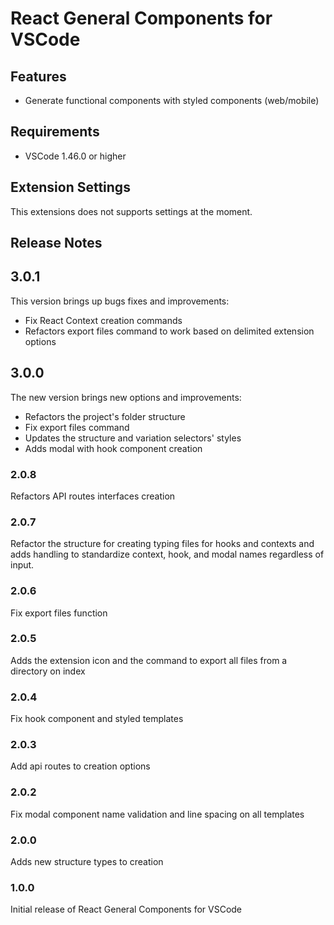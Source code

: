 # React General Components for VSCode

## Features

- Generate functional components with styled components (web/mobile)

## Requirements

- VSCode 1.46.0 or higher

## Extension Settings

This extensions does not supports settings at the moment.

## Release Notes

## 3.0.1

This version brings up bugs fixes and improvements:

- Fix React Context creation commands
- Refactors export files command to work based on delimited extension options

## 3.0.0

The new version brings new options and improvements:

- Refactors the project's folder structure
- Fix export files command
- Updates the structure and variation selectors' styles
- Adds modal with hook component creation

### 2.0.8

Refactors API routes interfaces creation

### 2.0.7

Refactor the structure for creating typing files for hooks and contexts and adds handling to standardize context, hook, and modal names regardless of input.

### 2.0.6

Fix export files function

### 2.0.5

Adds the extension icon and the command to export all files from a directory on index

### 2.0.4

Fix hook component and styled templates

### 2.0.3

Add api routes to creation options

### 2.0.2

Fix modal component name validation and line spacing on all templates

### 2.0.0

Adds new structure types to creation

### 1.0.0

Initial release of React General Components for VSCode
